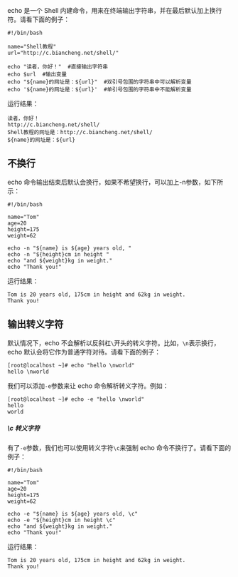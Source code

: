 echo 是一个 Shell 内建命令，用来在终端输出字符串，并在最后默认加上换行符。请看下面的例子：
```
#!/bin/bash

name="Shell教程"
url="http://c.biancheng.net/shell/"

echo "读者，你好！"  #直接输出字符串
echo $url  #输出变量
echo "${name}的网址是：${url}"  #双引号包围的字符串中可以解析变量
echo '${name}的网址是：${url}'  #单引号包围的字符串中不能解析变量
```
运行结果：
```
读者，你好！  
http://c.biancheng.net/shell/  
Shell教程的网址是：http://c.biancheng.net/shell/  
${name}的网址是：${url} 
```

## 不换行

echo 命令输出结束后默认会换行，如果不希望换行，可以加上-n参数，如下所示：
```
#!/bin/bash

name="Tom"
age=20
height=175
weight=62

echo -n "${name} is ${age} years old, "
echo -n "${height}cm in height "
echo "and ${weight}kg in weight."
echo "Thank you!"
```
运行结果：
```
Tom is 20 years old, 175cm in height and 62kg in weight.
Thank you!
```

## 输出转义字符

默认情况下，echo 不会解析以反斜杠`\`开头的转义字符。比如，`\n`表示换行，echo 默认会将它作为普通字符对待。请看下面的例子：
```
[root@localhost ~]# echo "hello \nworld"
hello \nworld
```
我们可以添加`-e`参数来让 echo 命令解析转义字符。例如：
```
[root@localhost ~]# echo -e "hello \nworld"
hello
world
```
##### \c 转义字符

有了`-e`参数，我们也可以使用转义字符`\c`来强制 echo 命令不换行了。请看下面的例子：
```
#!/bin/bash

name="Tom"
age=20
height=175
weight=62

echo -e "${name} is ${age} years old, \c"
echo -e "${height}cm in height \c"
echo "and ${weight}kg in weight."
echo "Thank you!"
```
运行结果：
```
Tom is 20 years old, 175cm in height and 62kg in weight.
Thank you!
```